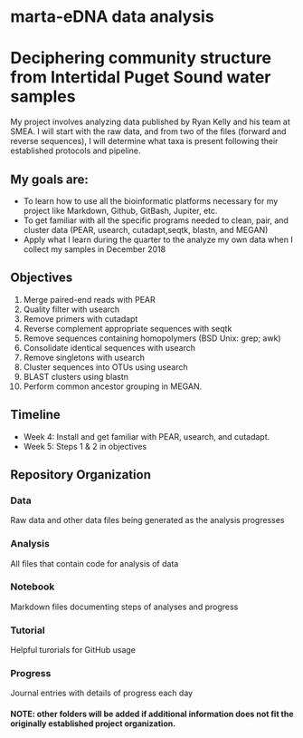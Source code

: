 # marta-eDNA data analysis
# Deciphering community structure from Intertidal Puget Sound water samples 

My project involves analyzing data published by Ryan Kelly and his team at SMEA. I will start with the raw data, and from two of the files (forward and reverse sequences), I will determine what taxa is present following their established protocols and pipeline.

## My goals are:
- To learn how to use all the bioinformatic platforms necessary for my project like Markdown, Github, GitBash, Jupiter, etc.
- To get familiar with all the specific programs needed to clean, pair, and cluster data (PEAR, usearch, cutadapt,seqtk, blastn, and MEGAN)
- Apply what I learn during the quarter to the analyze my own data when I collect my samples in December 2018

## Objectives

1. Merge paired-end reads with PEAR
2. Quality filter with usearch
3. Remove primers with cutadapt
4. Reverse complement appropriate sequences with seqtk
5. Remove sequences containing homopolymers (BSD Unix: grep; awk)
6. Consolidate identical sequences with usearch
7. Remove singletons with usearch
8. Cluster sequences into OTUs using usearch
9. BLAST clusters using blastn
10. Perform common ancestor grouping in MEGAN.


## Timeline

* Week 4: Install and get familiar with PEAR, usearch, and cutadapt. 
* Week 5: Steps 1 & 2 in objectives


## Repository Organization

### Data 
Raw data and other data files being generated as the analysis progresses 
### Analysis
All files that contain code for analysis of data
### Notebook
Markdown files documenting steps of analyses and progress
### Tutorial
Helpful turorials for GitHub usage
### Progress
Journal entries with details of progress each day

#### NOTE: other folders will be added if additional information does not fit the originally established project organization.
